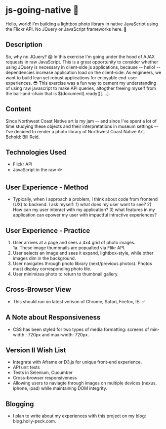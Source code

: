 # js-going-native 👹
Hello, world! I'm building a lightbox photo library in native JavaScript using the Flickr API. No JQuery or JavaScript frameworks here. 🙅

## Description 
So, why no JQuery? 😱 In this exercise I'm going under the hood of AJAX requests in raw JavaScript. This is a great opportunity to consider whether using JQuery is necessary in client-side js applications, because -- hello! -- dependencies increase application load on the client-side. As engineers, we want to build lean yet robust applications for enjoyable end-user experiences. 😎 This exercise was a fun way to cement my understanding of using raw javascript to make API queries, altogther freeing myself from the ball-and-chain that is $(document).ready()[....].

## Content 
Since Northwest Coast Native art is my jam -- and since I've spent a lot of time studying these objects and their interpretations in museum settings -- I've decided to render a photo library of Northwest Coast Native Art. Behold: Bill Reid. 

## Technologies Used
- Flickr API 
- JavaScript in the raw 🐟 

## User Experience - Method
- Typically, when I approach a problem, I think about code from frontend (UX) to backend. I ask myself: 1) what does my user want to see? 2) How can my user interact with my application? 3) what features in my application can epower my user with impactful intractive experiences? 

## User Experience - Practice
1. User arrives at a page and sees a 4x4 grid of photo images.  
1a. These image thumbnails are popualted via Flikr API.
2. User selects an image and sees it expand, lightbox-style, while other images dim in the background. 
3. User navigates through photo library (next/previous photos). Photos must display corresponding photo tile. 
4. User minimizes photo to return to thumbnail gallery. 

## Cross-Browser View
- This should run on latest verison of Chrome, Safari, Firefox, IE: ✅

## A Note about Responsiveness
- CSS has been styled for two types of media formatting: screens of min-width : 720px and max-width: 720px. 

## Version II Wish List
- Integrate with Aframe or D3.js for unique front-end experience.
- API unit tests
- Tests in Selenium, Cucumber
- Cross-browser responsiveness 
- Allowing users to naviagte through images on multiple devices (nexus, iphone, ipad) while maintaining DOM integrity.

## Blogging 
- I plan to write about my experiences with this project on my blog: blog.holly-peck.com. 